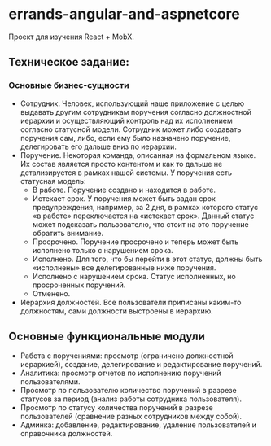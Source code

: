 # errands-angular-and-aspnetcore

Проект для изучения React + MobX.


## Техническое задание:
### Основные бизнес-сущности
* Сотрудник. Человек, использующий наше приложение с целью выдавать другим сотрудникам поручения согласно должностной иерархии и осуществляющий контроль над их исполнением согласно статусной модели. Сотрудник может либо создавать поручения сам, либо, если ему было назначено поручение, делегировать его дальше вниз по иерархии.
* Поручение. Некоторая команда, описанная на формальном языке. Их состав является просто контентом и как то дальше не детализируется в рамках нашей системы. У поручения есть статусная модель: 
    * В работе. Поручение создано и находится в работе.
    * Истекает срок. У поручения может быть задан срок предупреждения, например, за 2 дня, в рамках которого статус «в работе» переключается на «истекает срок». Данный статус может подсказать пользователю, что стоит на это поручение обратить внимание.
    * Просрочено. Поручение просрочено и теперь может быть исполнено только с нарушением срока.
    * Исполнено. Для того, что бы перейти в этот статус, должны быть «исполнены» все делегированные ниже поручения.
    * Исполнено с нарушением срока. Статус исполненных, но просроченных поручений.
	* Отменено.
* Иерархия должностей. Все пользователи приписаны каким-то должностям, сами должности выстроены в иерархию.

## Основные функциональные модули
* Работа с поручениями: просмотр (ограничено должностной иерархией), создание, делегирование и редактирование поручений.
* Аналитика: просмотр отчетов по исполнению поручений пользователями.
* Просмотр по пользователю количество поручений в разрезе статусов за период (анализ работы сотрудника пользователя).
* Просмотр по статусу количества поручений в разрезе пользователей (сравнение разных сотрудников между собой).
* Админка: добавление, редактирование, удаление пользователей и справочника должностей.

